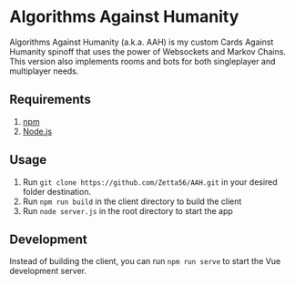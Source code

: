 # Algorithms Against Humanity
Algorithms Against Humanity (a.k.a. AAH) is my custom Cards Against Humanity spinoff that uses the power of Websockets and Markov Chains.
This version also implements rooms and bots for both singleplayer and multiplayer needs.

## Requirements
1. [npm](https://www.npmjs.com/get-npm)
2. [Node.js](https://nodejs.org/en/download/)

## Usage
1. Run `git clone https://github.com/Zetta56/AAH.git` in your desired folder destination.
2. Run `npm run build` in the client directory to build the client
3. Run `node server.js` in the root directory to start the app

## Development
Instead of building the client, you can run `npm run serve` to start the Vue development server.
